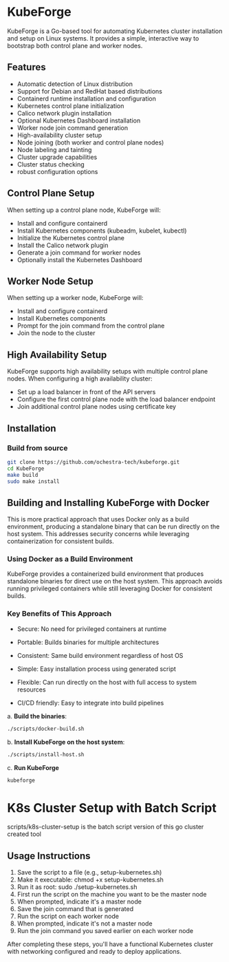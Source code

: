 # KubeForge

KubeForge is a Go-based tool for automating Kubernetes cluster installation and setup on Linux systems. It provides a simple, interactive way to bootstrap both control plane and worker nodes.

## Features

- Automatic detection of Linux distribution
- Support for Debian and RedHat based distributions
- Containerd runtime installation and configuration
- Kubernetes control plane initialization
- Calico network plugin installation
- Optional Kubernetes Dashboard installation
- Worker node join command generation
- High-availability cluster setup
- Node joining (both worker and control plane nodes)
- Node labeling and tainting
- Cluster upgrade capabilities
- Cluster status checking
- robust configuration options

## Control Plane Setup

When setting up a control plane node, KubeForge will:

- Install and configure containerd
- Install Kubernetes components (kubeadm, kubelet, kubectl)
- Initialize the Kubernetes control plane
- Install the Calico network plugin
- Generate a join command for worker nodes
- Optionally install the Kubernetes Dashboard

## Worker Node Setup

When setting up a worker node, KubeForge will:

- Install and configure containerd
- Install Kubernetes components
- Prompt for the join command from the control plane
- Join the node to the cluster

## High Availability Setup

KubeForge supports high availability setups with multiple control plane nodes. When configuring a high availability cluster:

- Set up a load balancer in front of the API servers
- Configure the first control plane node with the load balancer endpoint
- Join additional control plane nodes using certificate key

## Installation

### Build from source

```bash
git clone https://github.com/ochestra-tech/kubeforge.git
cd KubeForge
make build
sudo make install
```

## Building and Installing KubeForge with Docker

This is more practical approach that uses Docker only as a build environment, producing a standalone binary that can be run directly on the host system. This addresses security concerns while leveraging containerization for consistent builds.

### Using Docker as a Build Environment

KubeForge provides a containerized build environment that produces standalone binaries for direct use on the host system. This approach avoids running privileged containers while still leveraging Docker for consistent builds.

### Key Benefits of This Approach

- Secure: No need for privileged containers at runtime

- Portable: Builds binaries for multiple architectures

- Consistent: Same build environment regardless of host OS

- Simple: Easy installation process using generated script

- Flexible: Can run directly on the host with full access to system resources

- CI/CD friendly: Easy to integrate into build pipelines

a. **Build the binaries**:

```bash
./scripts/docker-build.sh
```

b. **Install KubeForge on the host system**:

```bash
./scripts/install-host.sh
```

c. **Run KubeForge**

```bash
kubeforge
```

# K8s Cluster Setup with Batch Script

scripts/k8s-cluster-setup is the batch script version of this go cluster created tool

## Usage Instructions

1. Save the script to a file (e.g., setup-kubernetes.sh)
2. Make it executable: chmod +x setup-kubernetes.sh
3. Run it as root: sudo ./setup-kubernetes.sh
4. First run the script on the machine you want to be the master node
5. When prompted, indicate it's a master node
6. Save the join command that is generated
7. Run the script on each worker node
8. When prompted, indicate it's not a master node
9. Run the join command you saved earlier on each worker node

After completing these steps, you'll have a functional Kubernetes cluster with networking configured and ready to deploy applications.
